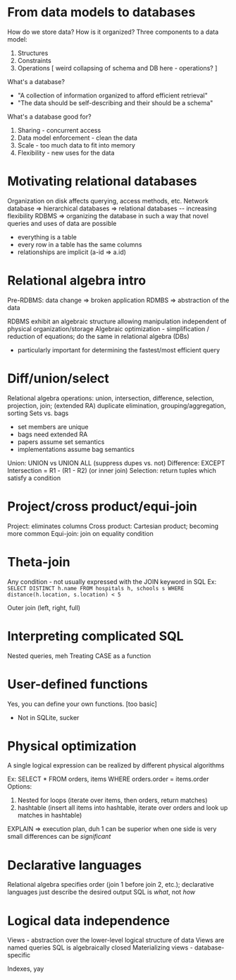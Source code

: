 # From data models to databases
How do we store data? How is it organized? 
Three components to a data model:
1. Structures
2. Constraints
3. Operations
[ weird collapsing of schema and DB here - operations? ]

What's a database? 
* "A collection of information organized to afford efficient retrieval"
* "The data should be self-describing and their should be a schema"

What's a database good for?
1. Sharing - concurrent access
2. Data model enforcement - clean the data
3. Scale - too much data to fit into memory
4. Flexibility - new uses for the data

# Motivating relational databases
Organization on disk affects querying, access methods, etc.
Network database => hierarchical databases => relational databases -- increasing flexibility
RDBMS => organizing the database in such a way that novel queries and uses of data are possible
* everything is a table
* every row in a table has the same columns
* relationships are implicit (a-id => a.id)

# Relational algebra intro
Pre-RDBMS: data change => broken application
RDMBS => abstraction of the data

RDBMS exhibit an algebraic structure allowing manipulation independent of physical organization/storage
Algebraic optimization - simplification / reduction of equations; do the same in relational algebra (DBs)
- particularly important for determining the fastest/most efficient query

# Diff/union/select
Relational algebra operations: union, intersection, difference, selection, projection, join; (extended RA) duplicate elimination, grouping/aggregation, sorting
Sets vs. bags
* set members are unique
* bags need extended RA
* papers assume set semantics
* implementations assume bag semantics

Union: UNION vs UNION ALL (suppress dupes vs. not)
Difference: EXCEPT
Intersection = R1 - (R1 - R2) (or inner join)
Selection: return tuples which satisfy a condition

# Project/cross product/equi-join
Project: eliminates columns
Cross product: Cartesian product; becoming more common
Equi-join: join on equality condition

# Theta-join
Any condition - not usually expressed with the JOIN keyword in SQL
Ex: `SELECT DISTINCT h.name FROM hospitals h, schools s WHERE distance(h.location, s.location) < 5`

Outer join (left, right, full)

# Interpreting complicated SQL
Nested queries, meh
Treating CASE as a function

# User-defined functions
Yes, you can define your own functions. [too basic]
* Not in SQLite, sucker

# Physical optimization
A single logical expression can be realized by different physical algorithms

Ex: SELECT * FROM orders, items WHERE orders.order = items.order
Options:
1. Nested for loops (iterate over items, then orders, return matches)
2. hashtable (insert all items into hashtable, iterate over orders and look up matches in hashtable)

EXPLAIN => execution plan, duh
1 can be superior when one side is very small
differences can be *significant*

# Declarative languages
Relational algebra specifies order (join 1 before join 2, etc.); declarative languages just describe the desired output
SQL is *what*, not *how*

# Logical data independence
Views - abstraction over the lower-level logical structure of data
Views are named queries
SQL is algebraically closed
Materializing views - database-specific

Indexes, yay
